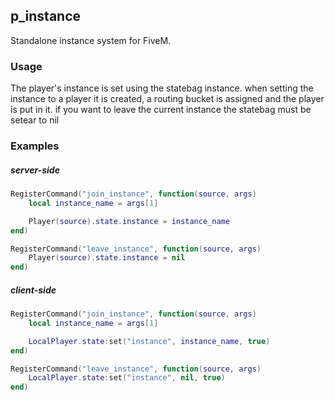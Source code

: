 ##  p_instance
Standalone instance system for FiveM.
### Usage
The player's instance is set using the statebag instance. when setting the instance to a player it is created, a routing bucket is assigned and the player is put in it. if you want to leave the current instance the statebag must be setear to nil
### Examples
##### server-side
```lua
RegisterCommand("join_instance", function(source, args)
	local instance_name = args[1]

	Player(source).state.instance = instance_name
end)

RegisterCommand("leave_instance", function(source, args)
	Player(source).state.instance = nil
end)
```
##### client-side
```lua
RegisterCommand("join_instance", function(source, args)
	local instance_name = args[1]

	LocalPlayer.state:set("instance", instance_name, true) 
end)

RegisterCommand("leave_instance", function(source, args)
	LocalPlayer.state:set("instance", nil, true) 
end)
```